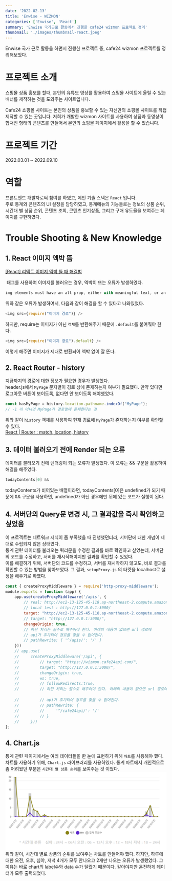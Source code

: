 ```yaml
---
date: '2022-02-13'
title: 'Enwise - WIZMON'
categories: ['Enwise', 'React']
summary: 'Enwise 국가근로 활동에서 진행한 cafe24 wizmon 프로젝트 정리'
thumbnail: './images/thumbnail-react.jpeg'
---
```

Enwise 국가 근로 활동을 하면서 진행한 프로젝트 중, cafe24 wizmon 프로젝트를 정리해보았다.  
# 프로젝트 소개

쇼핑몰 상품 홍보를 할때, 본인의 유튜브 영상를 활용하여 쇼핑몰 사이트에 올릴 수 있는 배너를 제작하는 것을 도와주는 사이트입니다.

Cafe24 쇼핑몰 사이트는 본인의 상품을 홍보할 수 있는 자신만의 쇼핑몰 사이트를 직접 제작할 수 있는 곳입니다. 저희가 개발한 wizmon 사이트를 사용하여 상품과 동영상이 합쳐진 형태의 콘텐츠를 만들어서 본인의 쇼핑몰 페이지에서 활용을 할 수 있습니다.  

# 프로젝트 기간
2022.03.01 ~ 2022.09.10

# 역할
프론트엔드 개발자로써 참여를 하였고, 메인 기술 스택은 `React` 입니다.  
주로 통계와 콘텐츠의 UI 설정을 담당하였고, 통계메뉴의 기능들로는 정보의 상품 순위, 시간대 별 상품 순위, 콘텐츠 조회, 콘텐츠 인기상품, 그리고 구매 유도율을 보여주는 페이지를 구현하였다.

# Trouble Shooting & New Knowledge
## 1. React 이미지 엑박 뜸
[[React] 리액트 이미지 엑박 뜰 때 해결법](https://velog.io/@hyunsung9999/React-%EB%A6%AC%EC%95%A1%ED%8A%B8-%EC%9D%B4%EB%AF%B8%EC%A7%80-%EC%97%91%EB%B0%95-%EB%9C%B0-%EB%95%8C-%ED%95%B4%EA%B2%B0%EB%B2%95)

<img> 태그를 사용하여 이미지를 불러오는 경우, 엑박이 뜨는 오류가 발생하였다.

```javascript
img elements must have an alt prop, either with meaningful text, or an empty string for decorative images 
```  
위와 같은 오류가 발생하여서, 다음과 같이 해결을 할 수 있다고 나와있었다.  
```javascript
<img src={require("이미지 경로")} />
```
하지만, require는 이미지가 아닌 `객체`를 반환해주기 때문에 `.default`를 붙여줘야 한다.
```js
<img src={require("이미지 경로").default} />
```
이렇게 해주면 이미지가 제대로 반환되어 엑박 없이 잘 뜬다.

## 2. React Router - history
지금까지의 경로에 대한 정보가 필요한 경우가 발생했다.  
header.js에서 `MyPage` 문자열이 경로 상에 존재하는지 여부가 필요했다. 만약 있다면 로그아웃 버튼이 보이도록, 없다면 안 보이도록 해야했었다.

```js
const hasMyPage = history.location.pathname.indexOf("MyPage");
// -1 이 아니면 MyPage가 경로명에 존재한다는 것
```
위와 같이 `history` 객체를 사용하여 현재 경로에 `MyPage`가 존재하는지 여부를 확인할 수 있다.  
[React | Router : match, location, history](https://gongbu-ing.tistory.com/45)  

## 3. 데이터 불러오기 전에 Render 되는 오류
데이터를 불러오기 전에 렌더링이 되는 오류가 발생했다. 이 오류는 && 구문을 활용하여 해결을 해주었다.
```js
todayContents[0] &&
```
todayContents가 비어있는 배열이라면, todayContents[0]은 undefined가 되기 때문에 && 구문을 사용하면, undefined가 아닌 경우에만 뒤에 있는 코드가 실행이 된다.  

## 4. 서버단의 Query문 변경 시, 그 결과값을 즉시 확인하고 싶었음
이 프로젝트는 네트워크 지식이 좀 부족했을 때 진행했던터라, 서버단에 대한 개념이 제대로 수립되지 않은 상태였다.  
통계 관련 데이터를 불러오는 쿼리문을 수정한 결과를 바로 확인하고 싶었는데, 서버단의 코드를 수정하고, 서버를 재시작해야지만 결과를 확인할 수 있었다.  
이를 해결하기 위해, 서버단의 코드를 수정하고, 서버를 재시작하지 않고도, 바로 결과를 확인할 수 있는 방법을 찾아보았다. 그 결과, `setupProxy.js` 의 타켓을 localhost로 설정을 해주기로 하였다. 
```js
const { createProxyMiddleware } = require('http-proxy-middleware');
module.exports = function (app) {
    app.use(createProxyMiddleware('/apis', { 
        // real: http://ec2-13-125-45-118.ap-northeast-2.compute.amazonaws.com:3000/
        // local test : http://127.0.0.1:3000/
        target: "http://ec2-13-125-45-118.ap-northeast-2.compute.amazonaws.com:3000/", 
        // target: "http://127.0.0.1:3000/", 
        changeOrigin: true, 
        // 하단 처리는 필수로 해주어야 한다. 아래의 내용이 없으면 url 경로에 
        // api가 추가되어 경로를 찾을 수 없어진다. 
        // pathRewrite: { '^/apis/': '/' } 
    }))
    // app.use(
    //     createProxyMiddleware('/api', {
    //         // target: "https://wizmon.cafe24api.com/",
    //         target: "http://127.0.0.1:3000/",
    //         changeOrigin: true,
    //         ws: true,
    //         // followRedirects:true,
    //         // 하단 처리는 필수로 해주어야 한다. 아래의 내용이 없으면 url 경로에

    //         // api가 추가되어 경로를 찾을 수 없어진다.
    //         // pathRewrite: {
    //         //     '^/cafe24api/': '/'
    //         // }
    //     }))
};

```
## 4. Chart.js 
통계 관련 페이지에서는 여러 데이터들을 한 눈에 표현하기 위해 `차트`를 사용해야 했다.  
차트를 사용하기 위해, `Chart.js` 라이브러리를 사용하였다. 통계 파트에서 개인적으로 좀 어려웠던 부분은 `시간대 별 상품 순위`를 보여주는 것 이었다.  
![시간대 별 상품 순위](./images/wizmon-chart.png)  
위와 같이, 시간대 별로 상품의 순위를 보여주는 차트를 만들어야 했다. 하지만, 하루에 대한 오전, 오후, 심야, 저녁 4개가 모두 안나오고 2개만 나오는 오류가 발생했었다. 그 이유는 바로 chart의 label수와 data 수가 달랐기 때문이다. 같아야지만 온전하게 데이터가 모두 출력되었다.  

